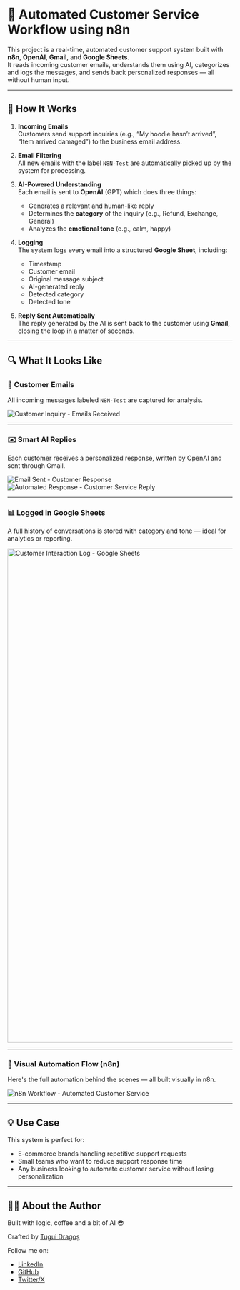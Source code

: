 # 🤖 Automated Customer Service Workflow using n8n

This project is a real-time, automated customer support system built with **n8n**, **OpenAI**, **Gmail**, and **Google Sheets**.  
It reads incoming customer emails, understands them using AI, categorizes and logs the messages, and sends back personalized responses — all without human input.

---

## 🧠 How It Works

1. **Incoming Emails**  
   Customers send support inquiries (e.g., “My hoodie hasn’t arrived”, “Item arrived damaged”) to the business email address.

2. **Email Filtering**  
   All new emails with the label `N8N-Test` are automatically picked up by the system for processing.

3. **AI-Powered Understanding**  
   Each email is sent to **OpenAI** (GPT) which does three things:
   - Generates a relevant and human-like reply
   - Determines the **category** of the inquiry (e.g., Refund, Exchange, General)
   - Analyzes the **emotional tone** (e.g., calm, happy)

4. **Logging**  
   The system logs every email into a structured **Google Sheet**, including:
   - Timestamp
   - Customer email
   - Original message subject
   - AI-generated reply
   - Detected category
   - Detected tone

5. **Reply Sent Automatically**  
   The reply generated by the AI is sent back to the customer using **Gmail**, closing the loop in a matter of seconds.

---

## 🔍 What It Looks Like

### 📨 Customer Emails
All incoming messages labeled `N8N-Test` are captured for analysis.

![Customer Inquiry - Emails Received](https://github.com/user-attachments/assets/03ea667a-9fea-493d-9fb1-858b3664862a)


---

### ✉️ Smart AI Replies
Each customer receives a personalized response, written by OpenAI and sent through Gmail.

![Email Sent - Customer Response](https://github.com/user-attachments/assets/539dd30c-60d1-4523-a6e3-c4401c5b40b0)
![Automated Response - Customer Service Reply](https://github.com/user-attachments/assets/170752c8-77a5-477e-a1e2-9dfe5017f294)


---

### 📊 Logged in Google Sheets
A full history of conversations is stored with category and tone — ideal for analytics or reporting.


<img width="1107" alt="Customer Interaction Log - Google Sheets" src="https://github.com/user-attachments/assets/8b3a17dc-f539-4646-9412-724e24b0cf73" />


---

### 🧩 Visual Automation Flow (n8n)
Here's the full automation behind the scenes — all built visually in n8n.

![n8n Workflow - Automated Customer Service](https://github.com/user-attachments/assets/2e442274-fc57-4a03-9f78-96efe1ccff3e)


---

## 💡 Use Case

This system is perfect for:
- E-commerce brands handling repetitive support requests
- Small teams who want to reduce support response time
- Any business looking to automate customer service without losing personalization

---

## 👨‍💼 About the Author

Built with logic, coffee and a bit of AI 😎

Crafted by [Tugui Dragoș](https://tuguidragos.com)  


Follow me on:
- [LinkedIn](https://www.linkedin.com/in/tuguidragos)
- [GitHub](https://github.com/tuguidragos)
- [Twitter/X](https://x.com/tuguidragos)
